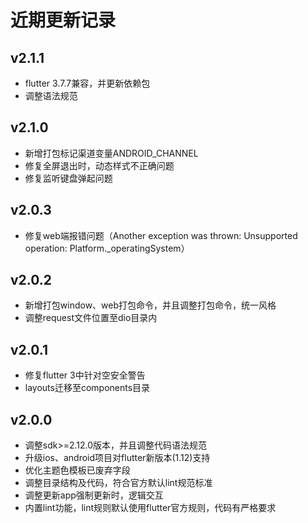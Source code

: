 # 近期更新记录

## v2.1.1

- flutter 3.7.7兼容，并更新依赖包
- 调整语法规范

## v2.1.0

- 新增打包标记渠道变量ANDROID_CHANNEL
- 修复全屏退出时，动态样式不正确问题
- 修复监听键盘弹起问题

## v2.0.3

- 修复web端报错问题（Another exception was thrown: Unsupported operation: Platform._operatingSystem）

## v2.0.2

- 新增打包window、web打包命令，并且调整打包命令，统一风格
- 调整request文件位置至dio目录内

## v2.0.1

- 修复flutter 3中针对空安全警告
- layouts迁移至components目录

## v2.0.0

- 调整sdk>=2.12.0版本，并且调整代码语法规范
- 升级ios、android项目对flutter新版本(1.12)支持
- 优化主题色模板已废弃字段
- 调整目录结构及代码，符合官方默认lint规范标准
- 调整更新app强制更新时，逻辑交互
- 内置lint功能，lint规则默认使用flutter官方规则，代码有严格要求
